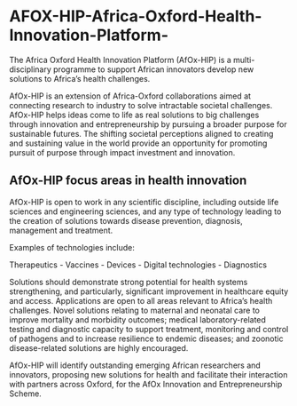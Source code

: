 # AFOX-HIP-Africa-Oxford-Health-Innovation-Platform-

The Africa Oxford Health Innovation Platform (AfOx-HIP) is a multi-disciplinary programme to support African innovators develop new solutions to Africa’s health challenges. 

AfOx-HIP is an extension of Africa-Oxford collaborations aimed at connecting research to industry to solve intractable societal challenges. AfOx-HIP helps ideas come to life as real solutions to big challenges through innovation and entrepreneurship by pursuing a broader purpose for sustainable futures. The shifting societal perceptions aligned to creating and sustaining value in the world provide an opportunity for promoting pursuit of purpose through impact investment and innovation.

## AfOx-HIP focus areas in health innovation ##

AfOx-HIP is open to work in any scientific discipline, including outside life sciences and engineering sciences, and any type of technology leading to the creation of solutions towards disease prevention, diagnosis, management and treatment.

Examples of technologies include:

Therapeutics - Vaccines - Devices - Digital technologies - Diagnostics

Solutions should demonstrate strong potential for health systems strengthening, and particularly, significant improvement in healthcare equity and access. Applications are open to all areas relevant to Africa’s health challenges.  Novel solutions relating to maternal and neonatal care to improve mortality and morbidity outcomes; medical laboratory-related testing and diagnostic capacity to support treatment, monitoring and control of pathogens and to increase resilience to endemic diseases; and zoonotic disease-related solutions are highly encouraged.

AfOx-HIP will identify outstanding emerging African researchers and innovators, proposing new solutions for health and facilitate their interaction with partners across Oxford, for the AfOx Innovation and Entrepreneurship Scheme.
